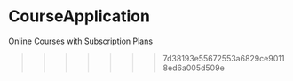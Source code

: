 # CourseApplication
Online Courses with Subscription Plans
>>>>>>> 7d38193e55672553a6829ce90118ed6a005d509e
